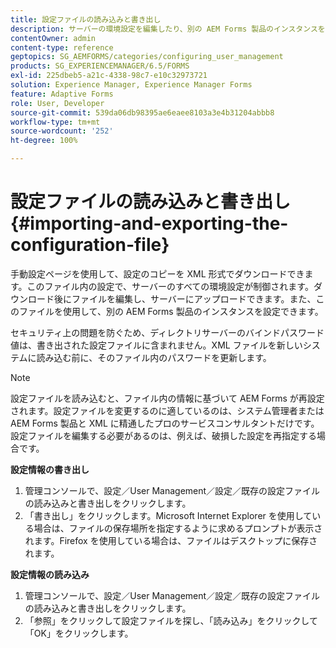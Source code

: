 ```yaml
---
title: 設定ファイルの読み込みと書き出し
description: サーバーの環境設定を編集したり、別の AEM Forms 製品のインスタンスを設定したりするために、設定ファイルの読み込みと書き出しを行う方法について説明します。
contentOwner: admin
content-type: reference
geptopics: SG_AEMFORMS/categories/configuring_user_management
products: SG_EXPERIENCEMANAGER/6.5/FORMS
exl-id: 225dbeb5-a21c-4338-98c7-e10c32973721
solution: Experience Manager, Experience Manager Forms
feature: Adaptive Forms
role: User, Developer
source-git-commit: 539da06db98395ae6eaee8103a3e4b31204abbb8
workflow-type: tm+mt
source-wordcount: '252'
ht-degree: 100%

---
```


# 設定ファイルの読み込みと書き出し {#importing-and-exporting-the-configuration-file}

手動設定ページを使用して、設定のコピーを XML 形式でダウンロードできます。このファイル内の設定で、サーバーのすべての環境設定が制御されます。ダウンロード後にファイルを編集し、サーバーにアップロードできます。また、このファイルを使用して、別の AEM Forms 製品のインスタンスを設定できます。

セキュリティ上の問題を防ぐため、ディレクトリサーバーのバインドパスワード値は、書き出された設定ファイルに含まれません。XML ファイルを新しいシステムに読み込む前に、そのファイル内のパスワードを更新します。

>[!NOTE]
>
>設定ファイルを読み込むと、ファイル内の情報に基づいて AEM Forms が再設定されます。設定ファイルを変更するのに適しているのは、システム管理者または AEM Forms 製品と XML に精通したプロのサービスコンサルタントだけです。設定ファイルを編集する必要があるのは、例えば、破損した設定を再指定する場合です。

**設定情報の書き出し**

1. 管理コンソールで、設定／User Management／設定／既存の設定ファイルの読み込みと書き出しをクリックします。
1. 「書き出し」をクリックします。Microsoft Internet Explorer を使用している場合は、ファイルの保存場所を指定するように求めるプロンプトが表示されます。Firefox を使用している場合は、ファイルはデスクトップに保存されます。

**設定情報の読み込み**

1. 管理コンソールで、設定／User Management／設定／既存の設定ファイルの読み込みと書き出しをクリックします。
1. 「参照」をクリックして設定ファイルを探し、「読み込み」をクリックして「OK」をクリックします。
